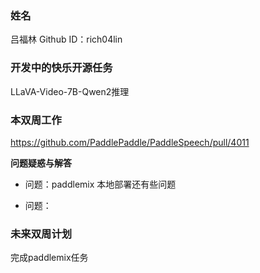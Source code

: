 ### 姓名

吕福林
Github ID：rich04lin

### 开发中的快乐开源任务
LLaVA-Video-7B-Qwen2推理


### 本双周工作
https://github.com/PaddlePaddle/PaddleSpeech/pull/4011


**问题疑惑与解答**

   - 问题：paddlemix 本地部署还有些问题

     
   - 问题：

   



### 未来双周计划
完成paddlemix任务